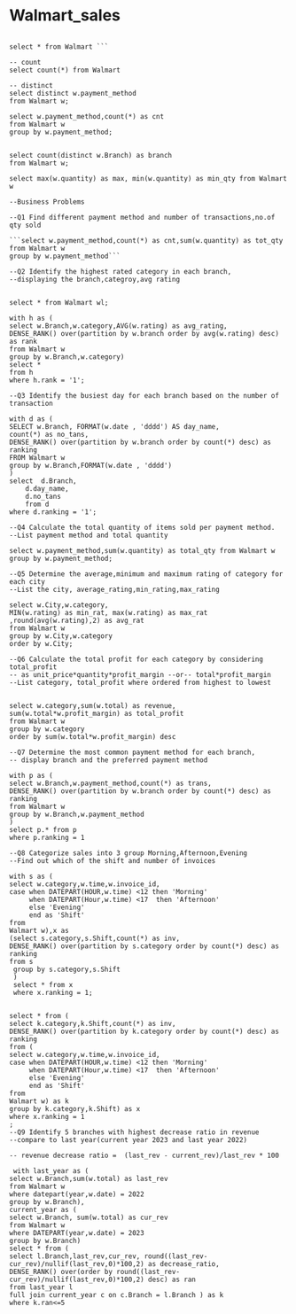 # Walmart_sales

```

select * from Walmart ```

-- count
select count(*) from Walmart

-- distinct
select distinct w.payment_method 
from Walmart w;

select w.payment_method,count(*) as cnt
from Walmart w
group by w.payment_method;


select count(distinct w.Branch) as branch
from Walmart w;

select max(w.quantity) as max, min(w.quantity) as min_qty from Walmart w

--Business Problems

--Q1 Find different payment method and number of transactions,no.of qty sold

```select w.payment_method,count(*) as cnt,sum(w.quantity) as tot_qty
from Walmart w
group by w.payment_method```

--Q2 Identify the highest rated category in each branch,
--displaying the branch,categroy,avg rating


select * from Walmart wl;

with h as (
select w.Branch,w.category,AVG(w.rating) as avg_rating,
DENSE_RANK() over(partition by w.branch order by avg(w.rating) desc) as rank
from Walmart w
group by w.Branch,w.category)
select *
from h
where h.rank = '1';

--Q3 Identify the busiest day for each branch based on the number of transaction

with d as (
SELECT w.Branch, FORMAT(w.date , 'dddd') AS day_name,
count(*) as no_tans,
DENSE_RANK() over(partition by w.branch order by count(*) desc) as ranking
FROM Walmart w
group by w.Branch,FORMAT(w.date , 'dddd')
)
select  d.Branch, 
    d.day_name, 
    d.no_tans
	from d
where d.ranking = '1';

--Q4 Calculate the total quantity of items sold per payment method.
--List payment method and total quantity

select w.payment_method,sum(w.quantity) as total_qty from Walmart w
group by w.payment_method;

--Q5 Determine the average,minimum and maximum rating of category for each city
--List the city, average_rating,min_rating,max_rating

select w.City,w.category,
MIN(w.rating) as min_rat, max(w.rating) as max_rat
,round(avg(w.rating),2) as avg_rat
from Walmart w
group by w.City,w.category
order by w.City;

--Q6 Calculate the total profit for each category by considering total_profit 
-- as unit_price*quantity*profit_margin --or-- total*profit_margin
--List category, total_profit where ordered from highest to lowest


select w.category,sum(w.total) as revenue,
sum(w.total*w.profit_margin) as total_profit
from Walmart w
group by w.category
order by sum(w.total*w.profit_margin) desc

--Q7 Determine the most common payment method for each branch,
-- display branch and the preferred payment method

with p as (
select w.Branch,w.payment_method,count(*) as trans,
DENSE_RANK() over(partition by w.branch order by count(*) desc) as ranking
from Walmart w
group by w.Branch,w.payment_method
)
select p.* from p
where p.ranking = 1

--Q8 Categorize sales into 3 group Morning,Afternoon,Evening
--Find out which of the shift and number of invoices

with s as (
select w.category,w.time,w.invoice_id,
case when DATEPART(HOUR,w.time) <12 then 'Morning'
     when DATEPART(Hour,w.time) <17  then 'Afternoon'
	 else 'Evening'
	 end as 'Shift'
from 
Walmart w),x as 
(select s.category,s.Shift,count(*) as inv,
DENSE_RANK() over(partition by s.category order by count(*) desc) as ranking
from s
 group by s.category,s.Shift
 )
 select * from x
 where x.ranking = 1;

 
select * from (
select k.category,k.Shift,count(*) as inv,
DENSE_RANK() over(partition by k.category order by count(*) desc) as ranking
from (
select w.category,w.time,w.invoice_id,
case when DATEPART(HOUR,w.time) <12 then 'Morning'
     when DATEPART(Hour,w.time) <17  then 'Afternoon'
	 else 'Evening'
	 end as 'Shift'
from 
Walmart w) as k
group by k.category,k.Shift) as x
where x.ranking = 1
;
--Q9 Identify 5 branches with highest decrease ratio in revenue
--compare to last year(current year 2023 and last year 2022)

-- revenue decrease ratio =  (last_rev - current_rev)/last_rev * 100

 with last_year as (
select w.Branch,sum(w.total) as last_rev
from Walmart w
where datepart(year,w.date) = 2022
group by w.Branch),
current_year as (
select w.Branch, sum(w.total) as cur_rev
from Walmart w
where DATEPART(year,w.date) = 2023
group by w.Branch)
select * from (
select l.Branch,last_rev,cur_rev, round((last_rev-cur_rev)/nullif(last_rev,0)*100,2) as decrease_ratio,
DENSE_RANK() over(order by round((last_rev-cur_rev)/nullif(last_rev,0)*100,2) desc) as ran
from last_year l
full join current_year c on c.Branch = l.Branch ) as k
where k.ran<=5


